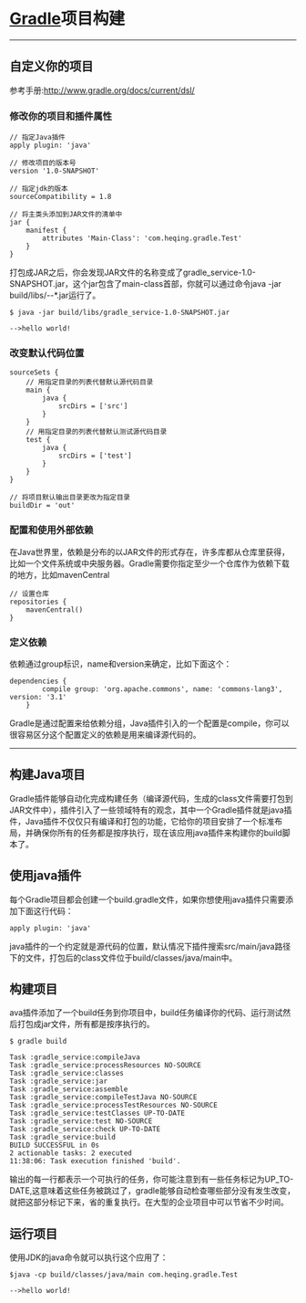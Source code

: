 # [Gradle](https://docs.gradle.org/current/userguide/userguide.html)项目构建

---
## **自定义你的项目**
参考手册:http://www.gradle.org/docs/current/dsl/
### 修改你的项目和插件属性
```
// 指定Java插件
apply plugin: 'java'

// 修改项目的版本号
version '1.0-SNAPSHOT'

// 指定jdk的版本
sourceCompatibility = 1.8

// 将主类头添加到JAR文件的清单中
jar {
    manifest {
        attributes 'Main-Class': 'com.heqing.gradle.Test'
    }
}
```
打包成JAR之后，你会发现JAR文件的名称变成了gradle_service-1.0-SNAPSHOT.jar，这个jar包含了main-class首部，你就可以通过命令java -jar build/libs/*-*-*.jar运行了。
```
$ java -jar build/libs/gradle_service-1.0-SNAPSHOT.jar

-->hello world!
```
### 改变默认代码位置
```
sourceSets {
    // 用指定目录的列表代替默认源代码目录
    main {
        java {
            srcDirs = ['src']
        }
    }
    // 用指定目录的列表代替默认测试源代码目录
    test {
        java {
            srcDirs = ['test']
        }
    }
}

// 将项目默认输出目录更改为指定目录
buildDir = 'out'
```
### 配置和使用外部依赖
在Java世界里，依赖是分布的以JAR文件的形式存在，许多库都从仓库里获得，比如一个文件系统或中央服务器。Gradle需要你指定至少一个仓库作为依赖下载的地方，比如mavenCentral
```
// 设置仓库
repositories {
    mavenCentral()
}
```
### 定义依赖
依赖通过group标识，name和version来确定，比如下面这个：
```
dependencies {
        compile group: 'org.apache.commons', name: 'commons-lang3', version: '3.1'
    }
```
Gradle是通过配置来给依赖分组，Java插件引入的一个配置是compile，你可以很容易区分这个配置定义的依赖是用来编译源代码的。

---
## **构建Java项目**

Gradle插件能够自动化完成构建任务（编译源代码，生成的class文件需要打包到JAR文件中），插件引入了一些领域特有的观念，其中一个Gradle插件就是java插件，Java插件不仅仅只有编译和打包的功能，它给你的项目安排了一个标准布局，并确保你所有的任务都是按序执行，现在该应用java插件来构建你的build脚本了。
## 使用java插件
每个Gradle项目都会创建一个build.gradle文件，如果你想使用java插件只需要添加下面这行代码：
```
apply plugin: 'java'
```
java插件的一个约定就是源代码的位置，默认情况下插件搜索src/main/java路径下的文件，打包后的class文件位于build/classes/java/main中。

## 构建项目
ava插件添加了一个build任务到你项目中，build任务编译你的代码、运行测试然后打包成jar文件，所有都是按序执行的。
```
$ gradle build

Task :gradle_service:compileJava
Task :gradle_service:processResources NO-SOURCE
Task :gradle_service:classes
Task :gradle_service:jar
Task :gradle_service:assemble
Task :gradle_service:compileTestJava NO-SOURCE
Task :gradle_service:processTestResources NO-SOURCE
Task :gradle_service:testClasses UP-TO-DATE
Task :gradle_service:test NO-SOURCE
Task :gradle_service:check UP-TO-DATE
Task :gradle_service:build
BUILD SUCCESSFUL in 0s
2 actionable tasks: 2 executed
11:38:06: Task execution finished 'build'.
```
输出的每一行都表示一个可执行的任务，你可能注意到有一些任务标记为UP_TO-DATE,这意味着这些任务被跳过了，gradle能够自动检查哪些部分没有发生改变，就把这部分标记下来，省的重复执行。在大型的企业项目中可以节省不少时间。

## 运行项目
使用JDK的java命令就可以执行这个应用了：
```
$java -cp build/classes/java/main com.heqing.gradle.Test

-->hello world!
```